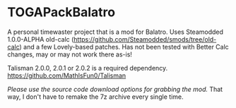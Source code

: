 # TOGAPackBalatro
A personal timewaster project that is a mod for Balatro.
Uses Steamodded 1.0.0-ALPHA old-calc (https://github.com/Steamodded/smods/tree/old-calc) and a few Lovely-based patches.
Has not been tested with Better Calc changes, may or may not work there as-is!

Talisman 2.0.0, 2.0.1 or 2.0.2 is a required dependency. https://github.com/MathIsFun0/Talisman

_Please use the source code download options for grabbing the mod._ That way, I don't have to remake the 7z archive every single time.
